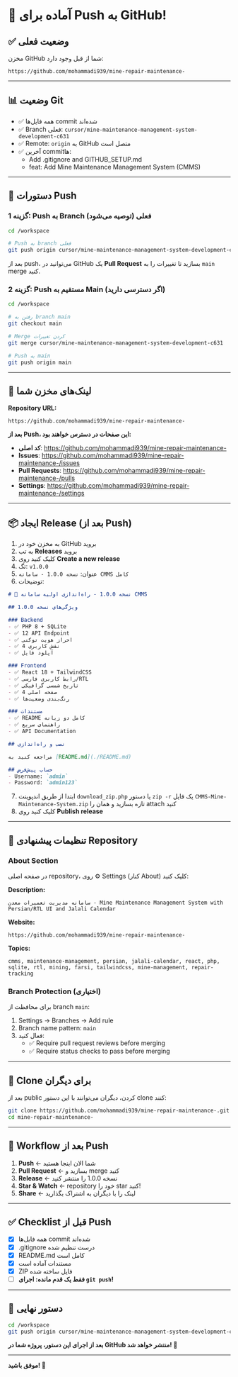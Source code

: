 # 🚀 آماده برای Push به GitHub!

## ✅ وضعیت فعلی

مخزن GitHub شما از قبل وجود دارد:

```
https://github.com/mohammadi939/mine-repair-maintenance-
```

---

## 📊 وضعیت Git

- ✅ همه فایل‌ها commit شده‌اند
- ✅ Branch فعلی: `cursor/mine-maintenance-management-system-development-c631`
- ✅ Remote: `origin` به GitHub متصل است
- ✅ آخرین commit‌ها:
  - Add .gitignore and GITHUB_SETUP.md
  - feat: Add Mine Maintenance Management System (CMMS)

---

## 🎯 دستورات Push

### گزینه 1: Push به Branch فعلی (توصیه می‌شود)

```bash
cd /workspace

# Push به branch فعلی
git push origin cursor/mine-maintenance-management-system-development-c631
```

بعد از push، می‌توانید در GitHub یک **Pull Request** بسازید تا تغییرات را به `main` merge کنید.

### گزینه 2: Push مستقیم به Main (اگر دسترسی دارید)

```bash
cd /workspace

# رفتن به branch main
git checkout main

# Merge کردن تغییرات
git merge cursor/mine-maintenance-management-system-development-c631

# Push به main
git push origin main
```

---

## 🔗 لینک‌های مخزن شما

**Repository URL:**
```
https://github.com/mohammadi939/mine-repair-maintenance-
```

**بعد از Push، این صفحات در دسترس خواهند بود:**

- **کد اصلی**: https://github.com/mohammadi939/mine-repair-maintenance-
- **Issues**: https://github.com/mohammadi939/mine-repair-maintenance-/issues
- **Pull Requests**: https://github.com/mohammadi939/mine-repair-maintenance-/pulls
- **Settings**: https://github.com/mohammadi939/mine-repair-maintenance-/settings

---

## 📦 ایجاد Release (بعد از Push)

1. به مخزن خود در GitHub بروید
2. به تب **Releases** بروید
3. کلیک کنید روی **Create a new release**
4. تگ: `v1.0.0`
5. عنوان: `نسخه 1.0.0 - سامانه CMMS کامل`
6. توضیحات:

```markdown
# 🎉 نسخه 1.0.0 - راه‌اندازی اولیه سامانه CMMS

## ویژگی‌های نسخه 1.0.0

### Backend
- ✅ PHP 8 + SQLite
- ✅ 12 API Endpoint
- ✅ احراز هویت توکنی
- ✅ 4 نقش کاربری
- ✅ آپلود فایل

### Frontend
- ✅ React 18 + TailwindCSS
- ✅ رابط کاربری فارسی/RTL
- ✅ تاریخ شمسی گرافیکی
- ✅ 4 صفحه اصلی
- ✅ رنگ‌بندی وضعیت‌ها

### مستندات
- ✅ README کامل دو زبانه
- ✅ راهنمای سریع
- ✅ API Documentation

## نصب و راه‌اندازی

مراجعه کنید به [README.md](./README.md)

## حساب پیش‌فرض
- Username: `admin`
- Password: `admin123`
```

7. ابتدا از طریق اندپوینت `download_zip.php` یا دستور `zip -r` یک فایل `CMMS-Mine-Maintenance-System.zip` تازه بسازید و همان را attach کنید
8. کلیک کنید روی **Publish release**

---

## 🎨 تنظیمات پیشنهادی Repository

### About Section
در صفحه اصلی repository، روی ⚙️ Settings (کنار About) کلیک کنید:

**Description:**
```
سامانه مدیریت تعمیرات معدن - Mine Maintenance Management System with Persian/RTL UI and Jalali Calendar
```

**Website:**
```
https://github.com/mohammadi939/mine-repair-maintenance-
```

**Topics:**
```
cmms, maintenance-management, persian, jalali-calendar, react, php, sqlite, rtl, mining, farsi, tailwindcss, mine-management, repair-tracking
```

### Branch Protection (اختیاری)

برای محافظت از branch `main`:

1. Settings → Branches → Add rule
2. Branch name pattern: `main`
3. فعال کنید:
   - ✅ Require pull request reviews before merging
   - ✅ Require status checks to pass before merging

---

## 📱 Clone برای دیگران

بعد از public کردن، دیگران می‌توانند با این دستور clone کنند:

```bash
git clone https://github.com/mohammadi939/mine-repair-maintenance-.git
cd mine-repair-maintenance-
```

---

## 🔄 Workflow بعد از Push

1. **Push** ← شما الان اینجا هستید
2. **Pull Request** ← بسازید و merge کنید
3. **Release** ← نسخه 1.0.0 را منتشر کنید
4. **Star & Watch** ← repository خود را star کنید!
5. **Share** ← لینک را با دیگران به اشتراک بگذارید

---

## ✅ Checklist قبل از Push

- [x] همه فایل‌ها commit شده‌اند
- [x] .gitignore درست تنظیم شده
- [x] README.md کامل است
- [x] مستندات آماده است
- [x] ZIP فایل ساخته شده
- [ ] **فقط یک قدم مانده: اجرای `git push`!**

---

## 🚀 دستور نهایی

```bash
cd /workspace
git push origin cursor/mine-maintenance-management-system-development-c631
```

**بعد از اجرای این دستور، پروژه شما در GitHub منتشر خواهد شد! 🎉**

---

**موفق باشید! 🌟**

